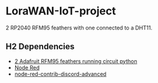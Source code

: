 # LoraWAN-IoT-project
2 RP2040 RFM95 feathers with one connected to a DHT11.


## H2 Dependencies
- [2 Adafruit RFM95 feathers running circuit python](https://learn.adafruit.com/feather-rp2040-rfm95/overview)
- [Node Red](https://nodered.org/)
-   [node-red-contrib-discord-advanced](https://github.com/Markoudstaal/node-red-contrib-discord-advanced)
